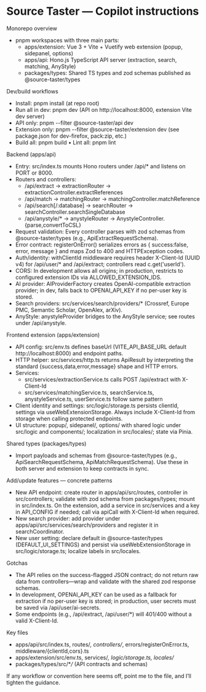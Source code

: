 # Source Taster — Copilot instructions

Monorepo overview

- pnpm workspaces with three main parts:
  - apps/extension: Vue 3 + Vite + Vuetify web extension (popup, sidepanel, options)
  - apps/api: Hono.js TypeScript API server (extraction, search, matching, AnyStyle)
  - packages/types: Shared TS types and zod schemas published as @source-taster/types

Dev/build workflows

- Install: pnpm install (at repo root)
- Run all in dev: pnpm dev (API on http://localhost:8000, extension Vite dev server)
- API only: pnpm --filter @source-taster/api dev
- Extension only: pnpm --filter @source-taster/extension dev (see package.json for dev-firefox, pack:zip, etc.)
- Build all: pnpm build • Lint all: pnpm lint

Backend (apps/api)

- Entry: src/index.ts mounts Hono routers under /api/\* and listens on PORT or 8000.
- Routers and controllers:
  - /api/extract → extractionRouter → extractionController.extractReferences
  - /api/match → matchingRouter → matchingController.matchReference
  - /api/search[/:database] → searchRouter → searchController.searchSingleDatabase
  - /api/anystyle/\* → anystyleRouter → AnystyleController.{parse,convertToCSL}
- Request validation: Every controller parses with zod schemas from @source-taster/types (e.g., ApiExtractRequestSchema).
- Error contract: registerOnError() serializes errors as { success:false, error, message } and maps Zod to 400 and HTTPException codes.
- Auth/identity: withClientId middleware requires header X-Client-Id (UUID v4) for /api/user/\* and /api/extract; controllers read c.get('userId').
- CORS: In development allows all origins; in production, restricts to configured extension IDs via ALLOWED_EXTENSION_IDS.
- AI provider: AIProviderFactory creates OpenAI-compatible extraction provider; in dev, falls back to OPENAI_API_KEY if no per-user key is stored.
- Search providers: src/services/search/providers/\* (Crossref, Europe PMC, Semantic Scholar, OpenAlex, arXiv).
- AnyStyle: anystyleProvider bridges to the AnyStyle service; see routes under /api/anystyle.

Frontend extension (apps/extension)

- API config: src/env.ts defines baseUrl (VITE_API_BASE_URL default http://localhost:8000) and endpoint paths.
- HTTP helper: src/services/http.ts returns ApiResult<T> by interpreting the standard {success,data,error,message} shape and HTTP errors.
- Services:
  - src/services/extractionService.ts calls POST /api/extract with X-Client-Id
  - src/services/matchingService.ts, searchService.ts, anystyleService.ts, userService.ts follow same pattern
- Client identity and settings: src/logic/storage.ts persists clientId, settings via useWebExtensionStorage. Always include X-Client-Id from storage when calling protected endpoints.
- UI structure: popup/, sidepanel/, options/ with shared logic under src/logic and components/; localization in src/locales/; state via Pinia.

Shared types (packages/types)

- Import payloads and schemas from @source-taster/types (e.g., ApiSearchRequestSchema, ApiMatchRequestSchema). Use these in both server and extension to keep contracts in sync.

Add/update features — concrete patterns

- New API endpoint: create router in apps/api/src/routes, controller in src/controllers; validate with zod schema from packages/types; mount in src/index.ts. On the extension, add a service in src/services and a key in API_CONFIG if needed; call via apiCall with X-Client-Id when required.
- New search provider: add provider under apps/api/src/services/search/providers and register it in searchCoordinator.
- New user setting: declare default in @source-taster/types (DEFAULT_UI_SETTINGS) and persist via useWebExtensionStorage in src/logic/storage.ts; localize labels in src/locales.

Gotchas

- The API relies on the success-flagged JSON contract; do not return raw data from controllers—wrap and validate with the shared zod response schemas.
- In development, OPENAI_API_KEY can be used as a fallback for extraction if no per-user key is stored; in production, user secrets must be saved via /api/user/ai-secrets.
- Some endpoints (e.g., /api/extract, /api/user/\*) will 401/400 without a valid X-Client-Id.

Key files

- apps/api/src/index.ts, routes/_, controllers/_, errors/registerOnError.ts, middleware/{clientId,cors}.ts
- apps/extension/src/env.ts, services/_, logic/storage.ts, locales/_
- packages/types/src/\*_/_ (API contracts and schemas)

If any workflow or convention here seems off, point me to the file, and I’ll tighten the guidance.
